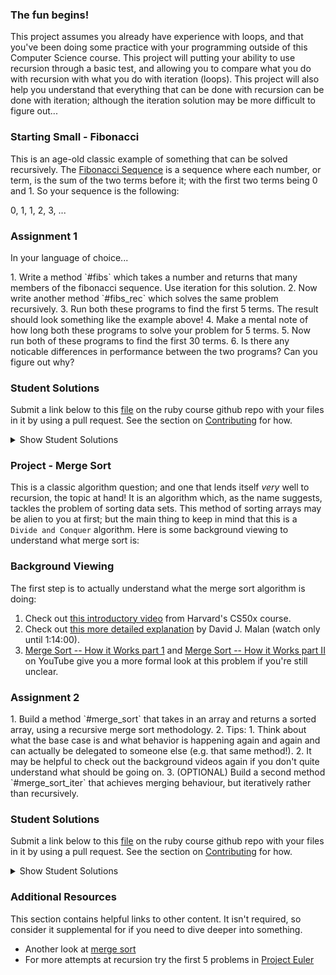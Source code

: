 ### The fun begins!

This project assumes you already have experience with loops, and that you've been doing some practice with your programming outside of this Computer Science course. This project will putting your ability to use recursion through a basic test, and allowing you to compare what you do with recursion with what you do with iteration (loops). This project will also help you understand that everything that can be done with recursion can be done with iteration; although the iteration solution may be more difficult to figure out...

### Starting Small - Fibonacci

This is an age-old classic example of something that can be solved recursively. The [Fibonacci Sequence](http://en.wikipedia.org/wiki/Fibonacci_number) is a sequence where each number, or term, is the sum of the two terms before it; with the first two terms being 0 and 1. So your sequence is the following:

0, 1, 1, 2, 3, ...

### Assignment 1

In your language of choice... 

<div class="lesson-content__panel" markdown="1">
  1. Write a method `#fibs` which takes a number and returns that many members of the fibonacci sequence.  Use iteration for this solution.
  2. Now write another method `#fibs_rec` which solves the same problem recursively.
  3. Run both these programs to find the first 5 terms. The result should look something like the example above!
  4. Make a mental note of how long both these programs to solve your problem for 5 terms.
  5. Now run both of these programs to find the first 30 terms.
  6. Is there any noticable differences in performance between the two programs? Can you figure out why?
</div>

### Student Solutions
Submit a link below to this [file](https://github.com/TheOdinProject/curriculum/blob/master/ruby_programming/computer_science/project_recursion.md) on the ruby course github repo with your files in it by using a pull request. See the section on [Contributing](http://github.com/TheOdinProject/curriculum/blob/master/contributing.md) for how.

<details markdown="block">
  <summary> Show Student Solutions </summary>

* Add your solution below this line!
</details>


### Project - Merge Sort

This is a classic algorithm question; and one that lends itself *very* well to recursion, the topic at hand! It is an algorithm which, as the name suggests, tackles the problem of sorting data sets. This method of sorting arrays may be alien to you at first; but the main thing to keep in mind that this is a `Divide and Conquer` algorithm. Here is some background viewing to understand what merge sort is:

### Background Viewing

The first step is to actually understand what the merge sort algorithm is doing:

1. Check out [this introductory video](https://youtu.be/Ns7tGNbtvV4) from Harvard's CS50x course.
2. Check out [this more detailed explanation](https://www.youtube.com/watch?v=uEbdK2CG_B8&feature=youtu.be&t=1h2m) by David J. Malan (watch only until 1:14:00).
3. [Merge Sort -- How it Works part 1](https://www.youtube.com/watch?v=OAsokGNa18k) and [Merge Sort -- How it Works part II](http://www.youtube.com/watch?v=nNhpFO9CmPs) on YouTube give you a more formal look at this problem if you're still unclear.

### Assignment 2
<div class="lesson-content__panel" markdown="1">
  1. Build a method `#merge_sort` that takes in an array and returns a sorted array, using a recursive merge sort methodology.
  2. Tips:
      1. Think about what the base case is and what behavior is happening again and again and can actually be delegated to someone else (e.g. that same method!).
      2. It may be helpful to check out the background videos again if you don't quite understand what should be going on.
  3. (OPTIONAL) Build a second method `#merge_sort_iter` that achieves merging behaviour, but iteratively rather than recursively.
</div>

### Student Solutions
Submit a link below to this [file](https://github.com/TheOdinProject/curriculum/blob/master/ruby_programming/computer_science/project_recursion.md) on the ruby course github repo with your files in it by using a pull request. See the section on [Contributing](http://github.com/TheOdinProject/curriculum/blob/master/contributing.md) for how.

<details markdown="block">
  <summary> Show Student Solutions </summary>
</details>

### Additional Resources
This section contains helpful links to other content. It isn't required, so consider it supplemental for if you need to dive deeper into something.

* Another look at [merge sort](http://www.sorting-algorithms.com/merge-sort)
* For more attempts at recursion try the first 5 problems in [Project Euler](https://projecteuler.net/problems)
